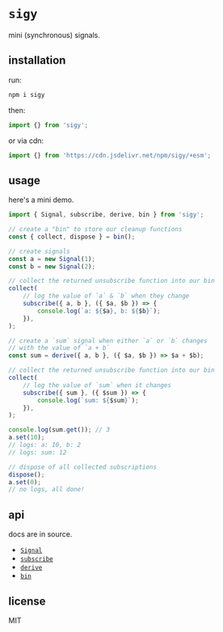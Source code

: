 # `sigy`

mini (synchronous) signals.

## installation

run:

```bash
npm i sigy
```

then:

```ts
import {} from 'sigy';
```

or via cdn:

```ts
import {} from 'https://cdn.jsdelivr.net/npm/sigy/+esm';
```

## usage

here's a mini demo.

```ts
import { Signal, subscribe, derive, bin } from 'sigy';

// create a "bin" to store our cleanup functions
const { collect, dispose } = bin();

// create signals
const a = new Signal(1);
const b = new Signal(2);

// collect the returned unsubscribe function into our bin
collect(
	// log the value of `a` & `b` when they change
	subscribe({ a, b }, ({ $a, $b }) => {
		console.log(`a: ${$a}, b: ${$b}`);
	}),
);

// create a `sum` signal when either `a` or `b` changes
// with the value of `a + b`
const sum = derive({ a, b }, ({ $a, $b }) => $a + $b);

// collect the returned unsubscribe function into our bin
collect(
	// log the value of `sum` when it changes
	subscribe({ sum }, ({ $sum }) => {
		console.log(`sum: ${$sum}`);
	}),
);

console.log(sum.get()); // 3
a.set(10);
// logs: a: 10, b: 2
// logs: sum: 12

// dispose of all collected subscriptions
dispose();
a.set(0);
// no logs, all done!
```

## api

docs are in source.

- [`Signal`](tree/main/src/Signal.ts)
- [`subscribe`](tree/main/src/subscribe.ts)
- [`derive`](tree/main/src/derive.ts)
- [`bin`](tree/main/src/bin.ts)

## license

MIT
